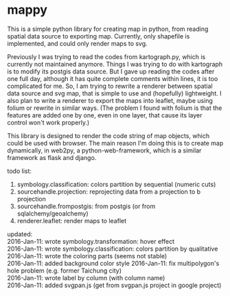 mappy
=====

This is a simple python library for creating map in python, from reading spatial data source to exporting map.
Currently, only shapefile is implemented, and could only render maps to svg. 

Previously I was trying to read the codes from kartograph.py, which is currently not maintained anymore. Things I was trying to do with kartograph is to modify its postgis data source. 
But I gave up reading the codes after one full day, although it has quite complete comments within lines, it is too complicated for me.
So, I am trying to rewrite a renderer between spatial data source and svg map, that is simple to use and (hopefully) lightweight.
I also plan to write a renderer to export the maps into leaflet, maybe using folium or rewrite in similar ways. 
(The problem I found with folium is that the features are added one by one, even in one layer, that cause its layer control won't work properly.)

This library is designed to render the code string of map objects, which could be used with browser. 
The main reason I'm doing this is to create map dynamically, in web2py, a python-web-framework, which is a similar framework as flask and django. 

todo list:
1. symbology.classification: colors partition by sequential (numeric cuts)
2. sourcehandle.projection: reprojecting data from a projection to b projection
3. sourcehandle.frompostgis: from postgis (or from sqlalchemy/geoalchemy)
4. renderer.leaflet: render maps to leaflet

updated:  
2016-Jan-11: wrote symbology.transformation: hover effect  
2016-Jan-11: wrote symbology.classification: colors partition by qualitative  
2016-Jan-11: wrote the coloring parts (seems not stable)  
2016-Jan-11: added background color style
2016-Jan-11: fix multipolygon's hole problem (e.g. former Taichung city)  
2016-Jan-11: wrote label by column (with column name)  
2016-Jan-11: added svgpan.js (get from svgpan.js project in google project)  
